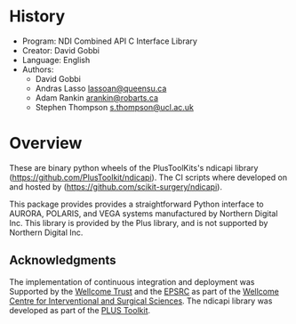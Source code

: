 # History
* Program:   NDI Combined API C Interface Library
* Creator:   David Gobbi
* Language:  English
* Authors:
  * David Gobbi
  * Andras Lasso <lassoan@queensu.ca>
  * Adam Rankin <arankin@robarts.ca>
  * Stephen Thompson <s.thompson@ucl.ac.uk>

# Overview
These are binary python wheels of the PlusToolKits's ndicapi library (https://github.com/PlusToolkit/ndicapi).
The CI scripts where developed on and hosted by (https://github.com/scikit-surgery/ndicapi).

This package provides provides a straightforward Python interface to AURORA, POLARIS, and VEGA systems manufactured by Northern Digital Inc. This library is provided by the Plus library, and is not supported by Northern Digital Inc.

## Acknowledgments

The implementation of continuous integration and deployment was Supported by the [Wellcome Trust](https://wellcome.ac.uk/)  and the [EPSRC](https://www.epsrc.ac.uk/) as part of the [Wellcome Centre for Interventional and Surgical Sciences](http://www.ucl.ac.uk/weiss).
The ndicapi library was developed as part of the [PLUS Toolkit](https://plustoolkit.github.io/).

